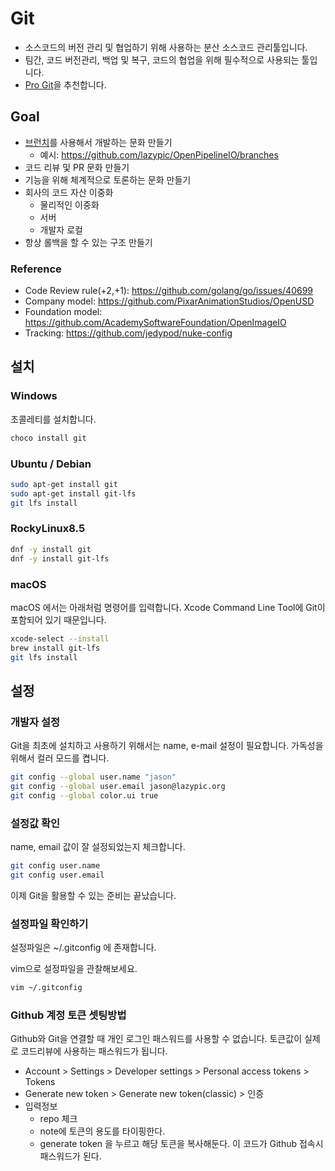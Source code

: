 # Git

- 소스코드의 버전 관리 및 협업하기 위해 사용하는 분산 소스코드 관리툴입니다.
- 팀간, 코드 버전관리, 백업 및 복구, 코드의 협업을 위해 필수적으로 사용되는 툴입니다.
- [Pro Git](https://git-scm.com/book/ko/v2)을 추천합니다.


## Goal

- [브런치](git_branch.md)를 사용해서 개발하는 문화 만들기
    - 예시: https://github.com/lazypic/OpenPipelineIO/branches
- 코드 리뷰 및 PR 문화 만들기
- 기능을 위해 체계적으로 토론하는 문화 만들기
- 회사의 코드 자산 이중화
    - 물리적인 이중화
    - 서버
    - 개발자 로컬
- 항상 롤백을 할 수 있는 구조 만들기

### Reference

- Code Review rule(+2,+1): https://github.com/golang/go/issues/40699
- Company model: https://github.com/PixarAnimationStudios/OpenUSD
- Foundation model: https://github.com/AcademySoftwareFoundation/OpenImageIO
- Tracking: https://github.com/jedypod/nuke-config

## 설치

### Windows

초콜레티를 설치합니다.

```bash
choco install git
```

### Ubuntu / Debian

```bash
sudo apt-get install git
sudo apt-get install git-lfs
git lfs install
```

### RockyLinux8.5

```bash
dnf -y install git
dnf -y install git-lfs
```

### macOS

macOS 에서는 아래처럼 명령어를 입력합니다.
Xcode Command Line Tool에 Git이 포함되어 있기 때문입니다.

```bash
xcode-select --install
brew install git-lfs
git lfs install
```

## 설정

### 개발자 설정

Git을 최초에 설치하고 사용하기 위해서는 name, e-mail 설정이 필요합니다.
가독성을 위해서 컬러 모드를 켭니다.

```bash
git config --global user.name "jason"
git config --global user.email jason@lazypic.org
git config --global color.ui true
```

### 설정값 확인

name, email 값이 잘 설정되었는지 체크합니다.

```bash
git config user.name
git config user.email
```

이제 Git을 활용할 수 있는 준비는 끝났습니다.

### 설정파일 확인하기

설정파일은 ~/.gitconfig 에 존재합니다.

vim으로 설정파일을 관찰해보세요.

```bash
vim ~/.gitconfig
```

### Github 계정 토큰 셋팅방법

Github와 Git을 연결할 때 개인 로그인 패스워드를 사용할 수 없습니다. 토큰값이 실제로 코드리뷰에 사용하는 패스워드가 됩니다.

- Account > Settings > Developer settings > Personal access tokens > Tokens
- Generate new token > Generate new token(classic) > 인증
- 입력정보
    - repo 체크
    - note에 토큰의 용도를 타이핑한다.
    - generate token 을 누르고 해당 토큰을 복사해둔다. 이 코드가 Github 접속시 패스워드가 된다.
